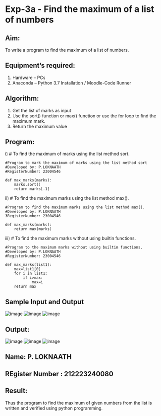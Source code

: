 # Exp-3a - Find the maximum of a list of numbers
## Aim:
To write a program to find the maximum of a list of numbers.
## Equipment’s required:
1.	Hardware – PCs
2.	Anaconda – Python 3.7 Installation / Moodle-Code Runner
## Algorithm:
1.	Get the list of marks as input
2.	Use the sort() function or max() function or use the for loop to find the maximum mark.
3.	Return the maximum value
## Program:

i)	# To find the maximum of marks using the list method sort.
```
#Program to mark the maximum of marks using the list method sort
#Developed by: P.LOKNAATH
#RegisterNumber: 23004546

def max_marks(marks):
    marks.sort()
    return marks[-1]
```

ii)	# To find the maximum marks using the list method max().
``` 
#Program to find the maximum marks using the list method max().
#Developed by: P.LOKNAATH
3RegisterNumber: 23004546

def max_marks(marks):
    return max(marks)
```

iii) # To find the maximum marks without using builtin functions.
```
#Program to the maximum marks without using builtin functions.
#Developed by: P.LOKNAATH
#RegisterNumber: 23004546

def max_marks(list1):
    max=list1[0]
    for i in list1:
        if i>max:
            max=i
    return max
```
## Sample Input and Output
![image](https://github.com/Loknaath-sec/FindMaximum/assets/145742558/b82397c4-c910-48fe-a9a5-f343f0d505b1)
![image](https://github.com/Loknaath-sec/FindMaximum/assets/145742558/6719fcc6-20cf-49e7-8d47-36a20373aa84)
![image](https://github.com/Loknaath-sec/FindMaximum/assets/145742558/2264bdbb-4aa9-46fa-b65c-35169ab3c449)


## Output:
![image](https://github.com/Loknaath-sec/FindMaximum/assets/145742558/e2f237ea-dcda-4709-9413-468257351af7)
![image](https://github.com/Loknaath-sec/FindMaximum/assets/145742558/671b8d4b-0f04-4792-849e-f08e07f97bdb)
![image](https://github.com/Loknaath-sec/FindMaximum/assets/145742558/318e8058-4cb0-48fe-b54d-d174aa449d90)

## Name: P. LOKNAATH
## REgister Number : 212223240080

## Result:
Thus the program to find the maximum of given numbers from the list is written and verified using python programming.
